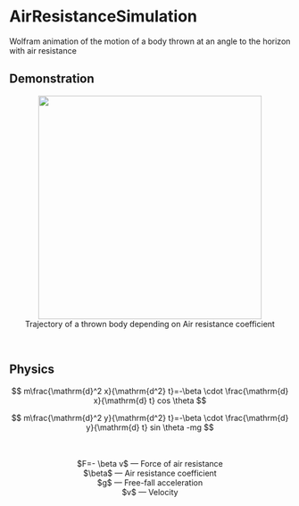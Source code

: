 # AirResistanceSimulation
Wolfram animation of the motion of a body thrown at an angle to the horizon with air resistance

## Demonstration

<p align="center">
  <img src="https://github.com/astrosander/AirResistanceSimulation/assets/69795340/1989e9b7-1801-4603-9f0e-f3581d560d01" width="400"/><br>
  Trajectory of a thrown body depending on Air resistance coefficient
</p>
<br>

## Physics
$$ m\frac{\mathrm{d}^2 x}{\mathrm{d^2} t}=-\beta \cdot \frac{\mathrm{d} x}{\mathrm{d} t} cos \theta  $$

$$ m\frac{\mathrm{d}^2 y}{\mathrm{d^2} t}=-\beta \cdot \frac{\mathrm{d} y}{\mathrm{d} t} sin \theta -mg $$

<p align="center"><br><br>
  $F=- \beta v$ — Force of air resistance<br>
  $\beta$ — Air resistance coefficient<br>
  $g$ — Free-fall acceleration<br>
  $v$ — Velocity<br>
</p>
